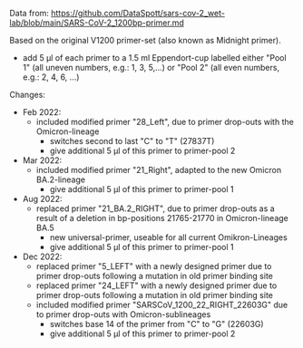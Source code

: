 Data from: https://github.com/DataSpott/sars-cov-2_wet-lab/blob/main/SARS-CoV-2_1200bp-primer.md

Based on the original V1200 primer-set (also known as Midnight primer).

* add 5 µl of each primer to a 1.5 ml Eppendort-cup labelled either "Pool 1" (all uneven numbers, e.g.: 1, 3, 5,...) or "Pool 2" (all even numbers, e.g.: 2, 4, 6, ...) 

Changes:
* Feb 2022:
    * included modified primer "28_Left", due to primer drop-outs with the Omicron-lineage
        * switches second to last "C" to "T" (27837T)
        * give additional 5 µl of this primer to primer-pool 2
* Mar 2022:
    * included modified primer "21_Right", adapted to the new Omicron BA.2-lineage
        * give additional 5 µl of this primer to primer-pool 1
* Aug 2022:
    * replaced primer "21_BA.2_RIGHT", due to primer drop-outs as a result of a deletion in bp-positions 21765-21770 in Omicron-lineage BA.5
        * new universal-primer, useable for all current Omikron-Lineages
        * give additional 5 µl of this primer to primer-pool 1
* Dec 2022:
    * replaced primer "5_LEFT" with a newly designed primer due to primer drop-outs following a mutation in old primer binding site
    * replaced primer "24_LEFT" with a newly designed primer due to primer drop-outs following a mutation in old primer binding site
    * included modified primer "SARSCoV_1200_22_RIGHT_22603G" due to primer drop-outs with Omicron-sublineages
        * switches base 14 of the primer from "C" to "G" (22603G)
        * give additional 5 µl of this primer to primer-pool 2